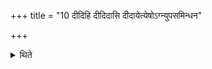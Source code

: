 +++
title = "10 दीदिहि दीदिदासि दीदायेत्येषोऽग्न्युपसमिन्धन"

+++

<details><summary>थिते</summary>

10. The formula transmitted for enkindling the fires is this-dīdihi dīdidāsi dīdāya.
</details>
